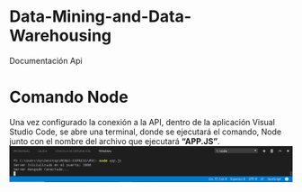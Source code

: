 # Data-Mining-and-Data-Warehousing
Documentación Api
# Comando Node
Una vez configurado la conexión a la API, dentro de la aplicación Visual Studio Code, se abre una terminal, donde se ejecutará el comando, Node junto con el nombre del archivo que ejecutará **“APP.JS”**.<br>
![Comando Node](https://raw.githubusercontent.com/JorgeBarcenas/Data-Mining-and-Data-Warehousing/master/Git/Comando%20Node/comando%20node.png)
